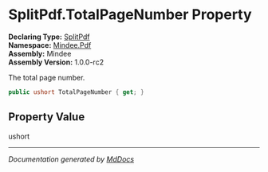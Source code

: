 ﻿<!--  
  <auto-generated>   
    The contents of this file were generated by a tool.  
    Changes to this file may be list if the file is regenerated  
  </auto-generated>   
-->

# SplitPdf.TotalPageNumber Property

**Declaring Type:** [SplitPdf](../index.md)  
**Namespace:** [Mindee.Pdf](../../index.md)  
**Assembly:** Mindee  
**Assembly Version:** 1.0.0\-rc2

The total page number.

```csharp
public ushort TotalPageNumber { get; }
```

## Property Value

ushort

___

*Documentation generated by [MdDocs](https://github.com/ap0llo/mddocs)*
